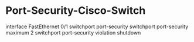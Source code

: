 # Port-Security-Cisco-Switch

interface FastEthernet 0/1
switchport port-security
switchport port-security maximum 2
switchport port-security violation shutdown
